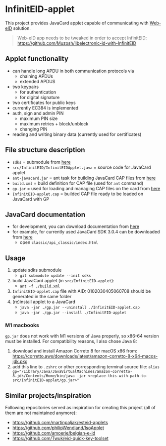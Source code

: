 # InfinitEID-applet

This project provides JavaCard applet capable of communicating with [Web-eID](https://web-eid.eu/) solution.

> Web-eID app needs to be tweaked in order to accept InfinitEID: <https://github.com/Muzosh/libelectronic-id-with-InfinitEID>

## Applet functionality

* can handle long APDU in both communication protocols via
    * chaining APDUs
    * extended APDUS
* two keypairs
    * for authentication
    * for digital signature
* two certificates for public keys
* currently EC384 is implemented
* auth, sign and admin PIN
    * maximum PIN size
    * maximum retries + block/unblock
    * changing PIN
* reading and writing binary data (currently used for certificates)

## File structure description

* `sdks` = submodule from [here](https://github.com/martinpaljak/oracle_javacard_sdks)
* `src/InfinitEID/InfinitEIDApplet.java` = source code for JavaCard applet
* `ant-javacard.jar` = ant task for building JavaCard CAP files from [here](https://github.com/martinpaljak/ant-javacard)
* `build.xml` = build definition for CAP file (used for `ant` command)
* `gp.jar` = used for loading and managing CAP files on the card from [here](https://github.com/martinpaljak/GlobalPlatformPro)
* `InfinitEID-applet.cap` = builded CAP file ready to be loaded on JavaCard with GP

## JavaCard documentation

* for development, you can download documentation from [here](https://www.oracle.com/java/technologies/java-archive-downloads-javame-downloads.html)
* for example, for currently used JavaCard SDK 3.0.4 can be downloaded from [here](https://download.oracle.com/otn-pub/java/java_card_kit/3.0.4/java_card_kit-classic-3_0_4-rr-spec-pfd-b28-06_sep_2011.zip)
    * open `classic/api_classic/index.html`

## Usage

1. update sdks submodule
   * `git submodule update --init sdks`
2. build JavaCard applet (in `src/InfinitEID-applet`):
   * `ant -f ./build.xml`
3. `InfinitEID-applet.cap` file with AID: 0102030405060708 should be generated in the same folder
4. (re)install applet to a JavaCard
   * `java -jar ./gp.jar --uninstall ./InfinitEID-applet.cap`
   * `java -jar ./gp.jar --install ./InfinitEID-applet`

### M1 macbooks

`gp.jar` does not work with M1 versions of Java properly, so x86-64 version must be installed. For compatibility reasons, I also chose Java 8:

1. download and install Amazon Correto 8 for macOS x86 from: <https://corretto.aws/downloads/latest/amazon-corretto-8-x64-macos-jdk.pkg>
1. add this line to `.zshrc` or other corresponding terminal source file: `alias gp="/Library/Java/JavaVirtualMachines/amazon-corretto-8.jdk/Contents/Home/bin/java -jar <replace-this-with-path-to-src/InfinitEID-applet/gp.jar>"`

## Similar projects/inspiration

Following repositories served as inspiration for creating this project (all of them are not maintained anymore):

* <https://github.com/martinpaljak/esteid-applets>
* <https://github.com/philipWendland/IsoApplet>
* <https://github.com/amoerie/belgian-e-id>
* <https://github.com/Twuk/eid-quick-key-toolset>
